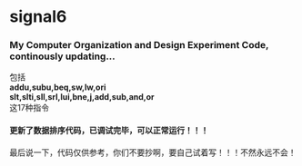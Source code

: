 # signal6
### My Computer Organization and Design Experiment Code, continously updating...
包括  
**addu,subu,beq,sw,lw,ori**  
**slt,slti,sll,srl,lui,bne,j,add,sub,and,or**  
这17种指令
#### 更新了数据排序代码，已调试完毕，可以正常运行！！！
最后说一下，代码仅供参考，你们不要抄啊，要自己试着写！！！不然永远不会！

